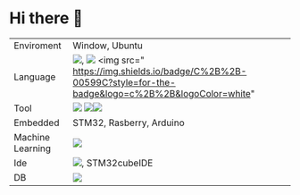 # Hi there 👋

|||
|:---|:---|
| Enviroment | Window, Ubuntu |
| Language | <img src="https://img.shields.io/badge/python-3776AB?style=for-the-badge&logo=python&logoColor=white">, <img src="https://img.shields.io/badge/C-00599C?style=for-the-badge&logo=c&logoColor=white"> <img src="	https://img.shields.io/badge/C%2B%2B-00599C?style=for-the-badge&logo=c%2B%2B&logoColor=white" |
| Tool | <img src="https://img.shields.io/badge/git-F05032?style=for-the-badge&logo=git&logoColor=white"> <img src="https://img.shields.io/badge/Jira-0052CC?style=for-the-badge&logo=Jira&logoColor=white"><img src="https://img.shields.io/badge/confluence-%23172BF4.svg?style=for-the-badge&logo=confluence&logoColor=white"> |
| Embedded | STM32, Rasberry, Arduino |
| Machine Learning | <img src="https://img.shields.io/badge/TensorFlow-FF6F00?style=for-the-badge&logo=tensorflow&logoColor=white"> |
| Ide | <img src="https://img.shields.io/badge/Made%20for-VSCode-1f425f.svg">, STM32cubeIDE |
| DB | <img src="https://img.shields.io/badge/mysql-4479A1?style=for-the-badge&logo=mysql&logoColor=white"> |



<!--
**OProcessing/OProcessing** is a ✨ _special_ ✨ repository because its `README.md` (this file) appears on your GitHub profile.
